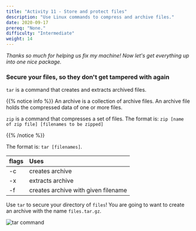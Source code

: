 ```yaml
---
title: "Activity 11 - Store and protect files"
description: "Use Linux commands to compress and archive files."
date: 2020-09-17
prereq: "None."
difficulty: "Intermediate"
weight: 14
---
```


*Thanks so much for helping us fix my machine! Now let's get everything up into one nice package.*

### Secure your files, so they don't get tampered with again

`tar` is a command that creates and extracts archived files.  

{{% notice info %}}
An archive is a collection of archive files. An archive file holds the compressed data of one or more files.

`zip` is a command that compresses a set of files.  The format is: `zip [name of zip file] [filenames to be zipped]`

{{% /notice %}}

The format is: `tar [filenames]`.

| flags | Uses |
| :--- | :--- |
| -c | creates archive |
| -x | extracts archive |
| -f | creates archive with given filename |

Use `tar` to secure your directory of `files`! You are going to want to create an archive with the name `files.tar.gz`.

![tar command](../images/Act11.png?classes=border,shadow)
